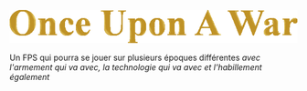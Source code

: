 **![](https://github.com/Meuleuh-Corp/Once-Upon-A-War/blob/master/Images/Logo/Alpha%201.png?raw=true)**

Un FPS qui pourra se jouer sur plusieurs époques différentes *avec l'armement qui va avec, la technologie qui va avec et l'habillement également*
